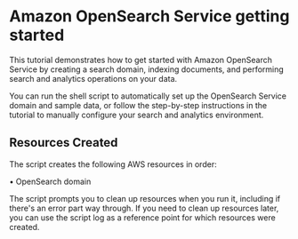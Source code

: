 # Amazon OpenSearch Service getting started

This tutorial demonstrates how to get started with Amazon OpenSearch Service by creating a search domain, indexing documents, and performing search and analytics operations on your data.

You can run the shell script to automatically set up the OpenSearch Service domain and sample data, or follow the step-by-step instructions in the tutorial to manually configure your search and analytics environment.

## Resources Created

The script creates the following AWS resources in order:

• OpenSearch domain

The script prompts you to clean up resources when you run it, including if there's an error part way through. If you need to clean up resources later, you can use the script log as a reference point for which resources were created.